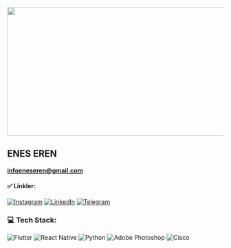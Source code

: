<img src="https://muhendiscekmecesi.com/wp-content/uploads/2019/10/Machine_Learning_In_Cybersecurity_External_Banner_1595-780x470.jpg" width="1200" height="300" />

## ENES EREN
**infoeneseren@gmail.com**

#### ✅ Linkler:
[![Instagram](https://img.shields.io/badge/Instagram-%23E4405F.svg?logo=Instagram&logoColor=white)](https://instagram.com/eneser3n) [![LinkedIn](https://img.shields.io/badge/LinkedIn-%230077B5.svg?logo=linkedin&logoColor=white)](https://linkedin.com/in/eneser3n) 
[![Telegram](https://img.shields.io/badge/Telegram-2CA5E0.svg?logo=Telegram&logoColor=white)](https://t.me/EnesER3N)

### 💻 Tech Stack:
![Flutter](https://img.shields.io/badge/Flutter-%2302569B.svg?style=for-the-badge&logo=Flutter&logoColor=white) ![React Native](https://img.shields.io/badge/react_native-%2320232a.svg?style=for-the-badge&logo=react&logoColor=%2361DAFB) ![Python](https://img.shields.io/badge/python-3670A0?style=for-the-badge&logo=python&logoColor=ffdd54) ![Adobe Photoshop](https://img.shields.io/badge/adobephotoshop-%2331A8FF.svg?style=for-the-badge&logo=adobephotoshop&logoColor=white) ![Cisco](https://img.shields.io/badge/cisco-%23049fd9.svg?style=for-the-badge&logo=cisco&logoColor=black)



<!-- Proudly created with GPRM ( https://gprm.itsvg.in ) -->


<br />
